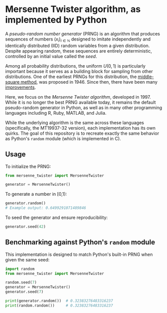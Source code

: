 # Mersenne Twister algorithm, as implemented by Python

A *pseudo-random number generator* (PRNG) is an algorithm that produces sequences of numbers $(x_i)_{i\in \mathbb{N}}$ designed 
to imitate independently and identically distributed (IID) random variables from a given distribution. Despite appearing
random, these sequences are entirely deterministic, controlled by an initial value called the *seed*.

Among all probability distributions, the uniform $U(0,1)$ is particularly important because it serves as a
building block for sampling from other distributions. One of the earliest PRNGs for this distribution, the 
[middle-square method](https://en.wikipedia.org/wiki/Middle-square_method), was 
proposed in 1946. Since then, there have been many [improvements](https://en.wikipedia.org/wiki/List_of_random_number_generators#Pseudorandom_number_generators_(PRNGs)).


Here, we focus on the *Mersenne Twister algorithm*, developed in 1997. While it is no longer the best PRNG
available today, it remains the default pseudo-random generator in Python, as well as in many other programming
languages including R, Ruby, MATLAB, and Julia.

While the underlying algorithm is the same across these languages (specifically, the MT19937-32 version), each 
implementation has its own quirks. The goal of this repository is to recreate exactly the same behavior as Python's `random` 
module (which is implemented in C).

## Usage
To initialize the PRNG:
```python
from mersenne_twister import MersenneTwister

generator = MersenneTwister()
```

To generate a number in [0,1):
```python
generator.random()
# Example output: 0.6499291071489846
```

To seed the generator and ensure reproducibility:
```python
generator.seed(42)
```

## Benchmarking against Python's `random` module

This implementation is designed to match Python's built-in PRNG when given the same seed:

```python
import random
from mersenne_twister import MersenneTwister

random.seed(7)
generator = MersenneTwister()
generator.seed(7)

print(generator.random())  # 0.32383276483316237
print(random.random())     # 0.32383276483316237
```